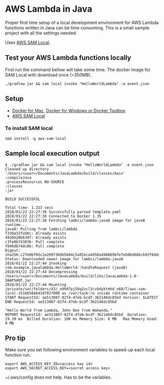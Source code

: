 # AWS Lambda in Java
Proper first time setup of a local development environment for AWS Lambda functions written in Java can be time consuming. This is a small sample project with all the settings needed.

Uses [AWS SAM Local](https://github.com/awslabs/aws-sam-local).

## Test your AWS Lambda functions locally
First run the command bellow will take some time. The docker image for SAM Local with download once (~350MB).
```
./gradlew jar && sam local invoke "HelloWorldLambda" -e event.json
``` 

## Setup
* [Docker for Mac](https://docs.docker.com/docker-for-mac/install/), [Docker for Windows or Docker Toolbox](https://docs.docker.com/docker-for-windows/)
* [AWS SAM Local](https://github.com/awslabs/aws-sam-local#installation)

### To install SAM local
```
npm install -g aws-sam-local
```

## Sample local execution output
```
$ ./gradlew jar && sam local invoke "HelloWorldLambda" -e event.json
Cleaned up directory '/Users/<user>/Documents/JavaLambda/build/classes/main'
:compileJava
:processResources NO-SOURCE
:classes
:jar

BUILD SUCCESSFUL

Total time: 1.323 secs
2018/01/22 22:27:38 Successfully parsed template.yaml
2018/01/22 22:27:38 Connected to Docker 1.35
2018/01/22 22:27:38 Fetching lambci/lambda:java8 image for java8 runtime...
java8: Pulling from lambci/lambda
f338a32fa56c: Already exists
4926b20b634f: Already exists
c3fe0b74303b: Pull complete
f046db74dc8b: Pull complete
Digest: sha256:c27e0bf05c2a269738db5b04c5a02eca4456ad40869bfe7eb06d68bcb92f6ddc
Status: Downloaded newer image for lambci/lambda:java8
2018/01/22 22:27:44 Invoking com.example.javalambda.HelloWorld::handleRequest (java8)
2018/01/22 22:27:44 Decompressing /Users/<user>/Documents/JavaLambda/build/libs/JavaLambda-1.0-SNAPSHOT.jar
2018/01/22 22:27:44 Mounting /private/var/folders/43/_n9h07pj58q2zcl5cvbdyktmhd_n60/T/aws-sam-local-1516656464187027000 as /var/task:ro inside runtime container
START RequestId: ae513807-82f4-47eb-bcdf-362146dc85bd Version: $LATEST
END RequestId: ae513807-82f4-47eb-bcdf-362146dc85bd

"Hello World from Lambda, John Doe from Wakanda."
REPORT RequestId: ae513807-82f4-47eb-bcdf-362146dc85bd	Duration: 19.39 ms	Billed Duration: 100 ms	Memory Size: 0 MB	Max Memory Used: 9 MB
```

## Pro tip
Make sure you set following environment variables to speed-up each local function run.
```
export AWS_ACCESS_KEY_ID=<access key id>
export AWS_SECRET_ACCESS_KEY=<secret access key>
```
~/.aws/config does not help. Has to be the variables.